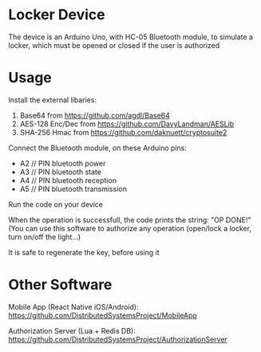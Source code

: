 # Locker Device
The device is an Arduino Uno, with HC-05 Bluetooth module, to simulate a locker, which must be opened or closed if the user is authorized

# Usage
Install the external libaries:
1. Base64 from https://github.com/agdl/Base64
2. AES-128 Enc/Dec from https://github.com/DavyLandman/AESLib
3. SHA-256 Hmac from https://github.com/daknuett/cryptosuite2

Connect the Bluetooth module, on these Arduino pins:
- A2 // PIN bluetooth power
- A3 // PIN bluetooth state
- A4 // PIN bluetooth reception
- A5 // PIN bluetooth transmission

Run the code on your device

When the operation is successfull, the code prints the string:
"OP DONE!"
(You can use this software to authorize any operation (open/lock a locker, turn on/off the light...)

It is safe to regenerate the key, before using it

# Other Software
Mobile App (React Native iOS/Android): https://github.com/DistributedSystemsProject/MobileApp

Authorization Server (Lua + Redis DB): https://github.com/DistributedSystemsProject/AuthorizationServer
